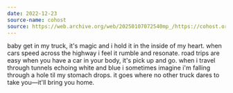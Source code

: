 ```yaml
---
date: 2022-12-23
source-name: cohost
source: https://web.archive.org/web/20250107072540mp_/https://cohost.org/fishfood/post/688447-baby-get-in-my-truck
---
```


baby get in my truck, it's magic and i hold it in the inside of my heart. when cars speed across the highway i feel it rumble and resonate. road trips are easy when you have a car in your body, it's pick up and go. when i travel through tunnels echoing white and blue i sometimes imagine i'm falling through a hole til my stomach drops. it goes where no other truck dares to take you—it'll bring you home.